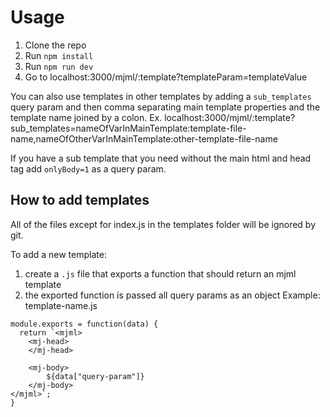 # Usage

1. Clone the repo
2. Run `npm install`
3. Run `npm run dev`
4. Go to localhost:3000/mjml/:template?templateParam=templateValue

You can also use templates in other templates by adding a `sub_templates` query param and then comma separating main template properties and the template name joined by a colon.
Ex. localhost:3000/mjml/:template?sub_templates=nameOfVarInMainTemplate:template-file-name,nameOfOtherVarInMainTemplate:other-template-file-name

If you have a sub template that you need without the main html and head tag add `onlyBody=1` as a query param.

## How to add templates

All of the files except for index.js in the templates folder will be ignored by git.

To add a new template:
1. create a `.js` file that exports a function that should return an mjml template
2. the exported function is passed all query params as an object
Example: template-name.js
```
module.exports = function(data) {
  return `<mjml>
    <mj-head>
    </mj-head>

    <mj-body>
        ${data["query-param"]}
    </mj-body>
</mjml>`;
}
```